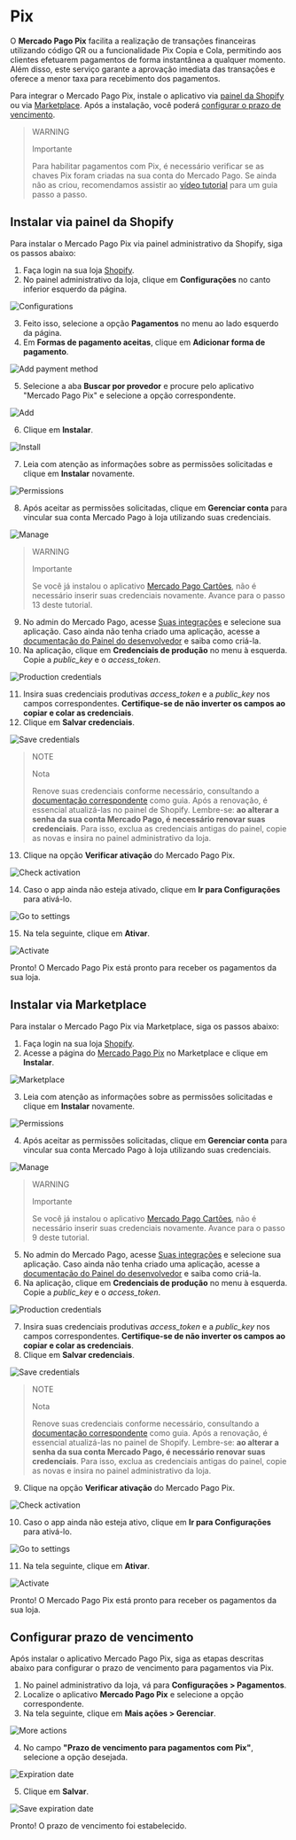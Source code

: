 # Pix

O **Mercado Pago Pix** facilita a realização de transações financeiras utilizando código QR ou a funcionalidade Pix Copia e Cola, permitindo aos clientes efetuarem pagamentos de forma instantânea a qualquer momento. Além disso, este serviço garante a aprovação imediata das transações e oferece a menor taxa para recebimento dos pagamentos.

Para integrar o Mercado Pago Pix, instale o aplicativo via [painel da Shopify](/developers/pt/docs/shopify/integration-configuration/pix#bookmark_instalar_via_painel_da_shopify) ou via [Marketplace](/developers/pt/docs/shopify/integration-configuration/pix#bookmark_instalar_via_marketplace). Após a instalação, você poderá [configurar o prazo de vencimento](/developers/pt/docs/shopify/integration-configuration/pix#bookmark_configurar_prazo_de_vencimento).

> WARNING
>
> Importante
>
> Para habilitar pagamentos com Pix, é necessário verificar se as chaves Pix foram criadas na sua conta do Mercado Pago. Se ainda não as criou, recomendamos assistir ao [vídeo tutorial](https://www.youtube.com/watch?v=60tApKYVnkA) para um guia passo a passo.

## Instalar via painel da Shopify

Para instalar o Mercado Pago Pix via painel administrativo da Shopify, siga os passos abaixo:

1. Faça login na sua loja [Shopify](https://accounts.shopify.com/store-login).
2. No painel administrativo da loja, clique em **Configurações** no canto inferior esquerdo da página.

![Configurations](/images/shopify/pix-configurations.png) 

3. Feito isso, selecione a opção **Pagamentos** no menu ao lado esquerdo da página.
4. Em **Formas de pagamento aceitas**, clique em **Adicionar forma de pagamento**.

![Add payment method](/images/shopify/pix-add-payment-method.png) 

5. Selecione a aba **Buscar por provedor** e procure pelo aplicativo "Mercado Pago Pix" e selecione a opção correspondente. 

![Add](/images/shopify/pix-app-search.png) 

6. Clique em **Instalar**.

![Install](/images/shopify/pix-install.png) 

7. Leia com atenção as informações sobre as permissões solicitadas e clique em **Instalar** novamente.

![Permissions](/images/shopify/pix-permissions.png) 

8. Após aceitar as permissões solicitadas, clique em **Gerenciar conta** para vincular sua conta Mercado Pago à loja utilizando suas credenciais.

![Manage](/images/shopify/pix-manage-account.png) 

> WARNING
>
> Importante
>
> Se você já instalou o aplicativo [Mercado Pago Cartões](/developers/pt/docs/shopify/integration-configuration/checkout-cards), não é necessário inserir suas credenciais novamente. Avance para o passo 13 deste tutorial.

9. No admin do Mercado Pago, acesse [Suas integrações](/developers/panel/app) e selecione sua aplicação. Caso ainda não tenha criado uma aplicação, acesse a [documentação do Painel do desenvolvedor](/developers/pt/docs/shopify/additional-content/your-integrations/dashboard) e saiba como criá-la.
10. Na aplicação, clique em **Credenciais de produção** no menu à esquerda. Copie a *public_key* e o *access_token*.

![Production credentials](/images/woocomerce/test-prod-credentials-api.png)

11. Insira suas credenciais produtivas *access_token* e a *public_key* nos campos correspondentes. **Certifique-se de não inverter os campos ao copiar e colar as credenciais**.
12. Clique em **Salvar credenciais**.

![Save credentials](/images/shopify/pix-save-credentials.png)

> NOTE
>
> Nota
>
> Renove suas credenciais conforme necessário, consultando a [documentação correspondente](/developers/pt/docs/shopify/best-practices/credentials-best-practices/secure-credentials) como guia. Após a renovação, é essencial atualizá-las no painel de Shopify. Lembre-se: **ao alterar a senha da sua conta Mercado Pago, é necessário renovar suas credenciais**. Para isso, exclua as credenciais antigas do painel, copie as novas e insira no painel administrativo da loja.

13. Clique na opção **Verificar ativação** do Mercado Pago Pix. 

![Check activation](/images/shopify/pix-check-activation.png)

14. Caso o app ainda não esteja ativado, clique em **Ir para Configurações** para ativá-lo.

![Go to settings](/images/shopify/pix-go-to-settings.png)

15. Na tela seguinte, clique em **Ativar**.

![Activate](/images/shopify/pix-activate.png)

Pronto! O Mercado Pago Pix está pronto para receber os pagamentos da sua loja.

## Instalar via Marketplace

Para instalar o Mercado Pago Pix via Marketplace, siga os passos abaixo:

1. Faça login na sua loja [Shopify](https://accounts.shopify.com/store-login).
2. Acesse a página do [Mercado Pago Pix](https://apps.shopify.com/mercado-pago-pix-1) no Marketplace e clique em **Instalar**. 

![Marketplace](/images/shopify/pix-marketplace-install.png)

3. Leia com atenção as informações sobre as permissões solicitadas e clique em **Instalar** novamente.

![Permissions](/images/shopify/pix-permissions.png) 

4. Após aceitar as permissões solicitadas, clique em **Gerenciar conta** para vincular sua conta Mercado Pago à loja utilizando suas credenciais.

![Manage](/images/shopify/pix-manage-account.png) 

> WARNING
>
> Importante
>
> Se você já instalou o aplicativo [Mercado Pago Cartões](/developers/pt/docs/shopify/integration-configuration/checkout-cards), não é necessário inserir suas credenciais novamente. Avance para o passo 9 deste tutorial.

5. No admin do Mercado Pago, acesse [Suas integrações](/developers/panel/app) e selecione sua aplicação. Caso ainda não tenha criado uma aplicação, acesse a [documentação do Painel do desenvolvedor](/developers/pt/docs/shopify/additional-content/your-integrations/dashboard) e saiba como criá-la.
6. Na aplicação, clique em **Credenciais de produção** no menu à esquerda. Copie a *public_key* e o *access_token*.

![Production credentials](/images/woocomerce/test-prod-credentials-api.png)

7. Insira suas credenciais produtivas *access_token* e a *public_key* nos campos correspondentes. **Certifique-se de não inverter os campos ao copiar e colar as credenciais**.
8. Clique em **Salvar credenciais**.

![Save credentials](/images/shopify/pix-save-credentials.png)

> NOTE
>
> Nota
>
> Renove suas credenciais conforme necessário, consultando a [documentação correspondente](/developers/pt/docs/shopify/best-practices/credentials-best-practices/secure-credentials) como guia. Após a renovação, é essencial atualizá-las no painel de Shopify. Lembre-se: **ao alterar a senha da sua conta Mercado Pago, é necessário renovar suas credenciais**. Para isso, exclua as credenciais antigas do painel, copie as novas e insira no painel administrativo da loja.

9. Clique na opção **Verificar ativação** do Mercado Pago Pix. 

![Check activation](/images/shopify/pix-check-activation.png)

10. Caso o app ainda não esteja ativo, clique em **Ir para Configurações** para ativá-lo.

![Go to settings](/images/shopify/pix-go-to-settings.png)

11. Na tela seguinte, clique em **Ativar**.

![Activate](/images/shopify/pix-activate.png)

Pronto! O Mercado Pago Pix está pronto para receber os pagamentos da sua loja.

## Configurar prazo de vencimento

Após instalar o aplicativo Mercado Pago Pix, siga as etapas descritas abaixo para configurar o prazo de vencimento para pagamentos via Pix.

1. No painel administrativo da loja, vá para **Configurações > Pagamentos**.
2. Localize o aplicativo **Mercado Pago Pix** e selecione a opção correspondente.
3. Na tela seguinte, clique em **Mais ações > Gerenciar**.

![More actions](/images/shopify/pix-more-actions.png)

4. No campo **"Prazo de vencimento para pagamentos com Pix"**, selecione a opção desejada.

![Expiration date](/images/shopify/pix-expiration-date.png)

5. Clique em **Salvar**.

![Save expiration date](/images/shopify/pix-save-expiration-date.png)

Pronto! O prazo de vencimento foi estabelecido.